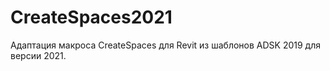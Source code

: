 # CreateSpaces2021
 Адаптация макроса CreateSpaces для Revit из шаблонов ADSK 2019 для версии 2021.
